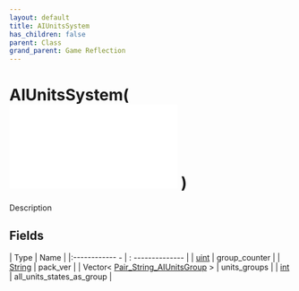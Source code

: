 ```yaml
---
layout: default
title: AIUnitsSystem
has_children: false
parent: Class
grand_parent: Game Reflection
---
```

# AIUnitsSystem( ![ System ](game-reflection/classes/system.md) )
Description 

## Fields
| Type | Name |
|:------------ - | : -------------- |
| [uint](game-reflection/components/uint.md) | group_counter |
| [String](game-reflection/components/string.md) | pack_ver |
| Vector< [Pair_String_AIUnitsGroup](game-reflection/classes/pair__string__a_i_units_group.md) > | units_groups |
| [int](game-reflection/enums/int.md) | all_units_states_as_group |
